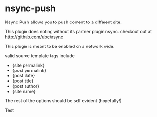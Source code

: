 nsync-push
==========

Nsync Push allows you to push content to a different site.

This plugin does noting without its partner plugin nsync. 
checkout out at http://github.com/ubc/nsync


This plugin is meant to be enabled on a network wide.

valid source template tags include
- {site permalink}
- {post permalink}
- {post date}
- {post title}
- {post author}
- {site name}

The rest of the options should be self evident (hopefully!)

Test
